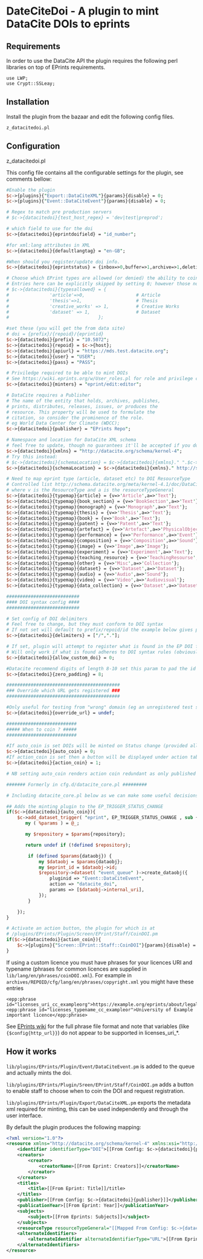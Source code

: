 DateCiteDoi - A plugin to mint DataCite DOIs to eprints
========================================================

Requirements
-------------

In order to use the DataCite API the plugin requires the following perl libraries on top of EPrints requirements.

```
use LWP;
use Crypt::SSLeay;
```

Installation
-------------

Install the plugin from the bazaar and edit the following config files.

```
z_datacitedoi.pl
```

Configuration 
-------------

z_datacitedoi.pl

This config file contains all the configurable settings for the plugin, see comments bellow:

```perl
#Enable the plugin
$c->{plugins}{"Export::DataCiteXML"}{params}{disable} = 0;
$c->{plugins}{"Event::DataCiteEvent"}{params}{disable} = 0;

# Regex to match pre production servers
# $c->{datacitedoi}{test_host_regex} = 'dev|test|preprod';

# which field to use for the doi
$c->{datacitedoi}{eprintdoifield} = "id_number";

#for xml:lang attributes in XML
$c->{datacitedoi}{defaultlangtag} = "en-GB";

#When should you register/update doi info.
$c->{datacitedoi}{eprintstatus} = {inbox=>0,buffer=>1,archive=>1,deletion=>0};

# Choose which EPrint types are allowed (or denied) the ability to coin DOIs. Keys must be lower case and be eprints *types* not *type_names*.
# Entries here can be explicitly skipped by setting 0; however those not listed with a 1 are not given a Coin DOI button by default.
# $c->{datacitedoi}{typesallowed} = {
# 				'article'=>0,                   # Article
# 				'thesis'=>1,                    # Thesis
# 				'creative_works' => 1,          # Creative Works
# 				'dataset' => 1,                 # Dataset
#                                 };

#set these (you will get the from data site)
# doi = {prefix}/{repoid}/{eprintid}
$c->{datacitedoi}{prefix} = "10.5072";
$c->{datacitedoi}{repoid} = $c->{host};
$c->{datacitedoi}{apiurl} = "https://mds.test.datacite.org";
$c->{datacitedoi}{user} = "USER";
$c->{datacitedoi}{pass} = "PASS";

# Priviledge required to be able to mint DOIs
# See https://wiki.eprints.org/w/User_roles.pl for role and privilege configuration
$c->{datacitedoi}{minters} = "eprint/edit:editor";

# DataCite requires a Publisher
# The name of the entity that holds, archives, publishes,
# prints, distributes, releases, issues, or produces the
# resource. This property will be used to formulate the
# citation, so consider the prominence of the role.
# eg World Data Center for Climate (WDCC);
$c->{datacitedoi}{publisher} = "EPrints Repo";

# Namespace and location for DataCite XML schema
# feel free to update, though no guarantees it'll be accepted if you do
$c->{datacitedoi}{xmlns} = "http://datacite.org/schema/kernel-4";
# Try this instead:
# $c->{datacitedoi}{schemaLocation} = $c->{datacitedoi}{xmlns}." ".$c->{datacitedoi}{xmlns}."/metadata.xsd";
$c->{datacitedoi}{schemaLocation} = $c->{datacitedoi}{xmlns}." http://schema.datacite.org/meta/kernel-4/metadata.xsd";

# Need to map eprint type (article, dataset etc) to DOI ResourceType
# Controlled list http://schema.datacite.org/meta/kernel-4.1/doc/DataCite-MetadataKernel_v4.1.pdf
# where v is the ResourceType and a is the resourceTypeGeneral
$c->{datacitedoi}{typemap}{article} = {v=>'Article',a=>'Text'};
$c->{datacitedoi}{typemap}{book_section} = {v=>'BookSection',a=>'Text'};
$c->{datacitedoi}{typemap}{monograph} = {v=>'Monograph',a=>'Text'};
$c->{datacitedoi}{typemap}{thesis} = {v=>'Thesis',a=>'Text'};
$c->{datacitedoi}{typemap}{book} = {v=>'Book',a=>'Text'};
$c->{datacitedoi}{typemap}{patent} = {v=>'Patent',a=>'Text'};
$c->{datacitedoi}{typemap}{artefact} = {v=>'Artefact',a=>'PhysicalObject'};
$c->{datacitedoi}{typemap}{performance} = {v=>'Performance',a=>'Event'};
$c->{datacitedoi}{typemap}{composition} = {v=>'Composition',a=>'Sound'};
$c->{datacitedoi}{typemap}{image} = {v=>'Image',a=>'Image'};
$c->{datacitedoi}{typemap}{experiment} = {v=>'Experiment',a=>'Text'};
$c->{datacitedoi}{typemap}{teaching_resource} = {v=>'TeachingResourse',a=>'InteractiveResource'};
$c->{datacitedoi}{typemap}{other} = {v=>'Misc',a=>'Collection'};
$c->{datacitedoi}{typemap}{dataset} = {v=>'Dataset',a=>'Dataset'};
$c->{datacitedoi}{typemap}{audio} = {v=>'Audio',a=>'Sound'};
$c->{datacitedoi}{typemap}{video} = {v=>'Video',a=>'Audiovisual'};
$c->{datacitedoi}{typemap}{data_collection} = {v=>'Dataset',a=>'Dataset'};

###########################
#### DOI syntax config ####
###########################

# Set config of DOI delimiters
# Feel free to change, but they must conform to DOI syntax
# If not set will default to prefix/repoid/id the example below gives prefix/repoid.id
$c->{datacitedoi}{delimiters} = ["/","."];

# If set, plugin will attempt to register what is found in the EP DOI field ($c->{datacitedoi}{eprintdoifield})
# Will only work if what is found adheres to DOI syntax rules (obviously)
$c->{datacitedoi}{allow_custom_doi} = 0;

#Datacite recommend digits of length 8-10 set this param to pad the id to required length
$c->{datacitedoi}{zero_padding} = 8;

##########################################
### Override which URL gets registered ###
##########################################

#Only useful for testing from "wrong" domain (eg an unregistered test server) should be undef for normal operation
$c->{datacitedoi}{override_url} = undef;

##########################
##### When to coin ? #####
##########################

#If auto_coin is set DOIs will be minted on Status change (provided all else is well)
$c->{datacitedoi}{auto_coin} = 0;
#If action_coin is set then a button will be displayed under action tab (for staff) to mint DOIs on an adhoc basis
$c->{datacitedoi}{action_coin} = 1;

# NB setting auto_coin renders action coin redundant as only published items can be registered

####### Formerly in cfg.d/datacite_core.pl #########

# Including datacite_core.pl below as we can make some useful decisions based on the above config.

## Adds the minting plugin to the EP_TRIGGER_STATUS_CHANGE
if($c->{datacitedoi}{auto_coin}){
	$c->add_dataset_trigger( "eprint", EP_TRIGGER_STATUS_CHANGE , sub {
       my ( %params ) = @_;

       my $repository = $params{repository};

       return undef if (!defined $repository);

		if (defined $params{dataobj}) {
			my $dataobj = $params{dataobj};
			my $eprint_id = $dataobj->id;
			$repository->dataset( "event_queue" )->create_dataobj({
				pluginid => "Event::DataCiteEvent",
				action => "datacite_doi",
				params => [$dataobj->internal_uri],
			});
     	}

	});
}

# Activate an action button, the plugin for which is at
# /plugins/EPrints/Plugin/Screen/EPrint/Staff/CoinDOI.pm
if($c->{datacitedoi}{action_coin}){
 	$c->{plugins}{"Screen::EPrint::Staff::CoinDOI"}{params}{disable} = 0;
}

```


If using a custom licence you must have phrases for your licences URI and typename (phrases for common licences are supplied in ``lib/lang/en/phrases/coinDOI.xml``). For example in ``archives/REPOID/cfg/lang/en/phrases/copyright.xml`` you might have these entries

```
<epp:phrase id="licenses_uri_cc_exampleorg">https://example.org/eprints/about/legal/</epp:phrase>
<epp:phrase id="licenses_typename_cc_exampleor">University of Example important licence</epp:phrase>

```

See [EPrints wiki](https://wiki.eprints.org/w/Phrase_Format) for the full phrase file format and note that variables (like ``{$config{http_url}}``) do not appear to be supported in licenses_uri_*.


How it works
-------------

``lib/plugins/EPrints/Plugin/Event/DataCiteEvent.pm`` is added to the queue and actually mints the doi.

``lib/plugins/EPrints/Plugin/Sreen/EPrint/Staff/CoinDOI.pm`` adds a button to enable staff to choose when to coin the DOI and request registration.

``lib/plugins/EPrints/Plugin/Export/DataCiteXML.pm`` exports the metadata xml required for minting, this can be used independently and through the user interface. 

By default the plugin produces the following mapping:
```xml
<?xml version="1.0"?>
<resource xmlns="http://datacite.org/schema/kernel-4" xmlns:xsi="http://www.w3.org/2001/XMLSchema-instance" xsi:schemaLocation="http://datacite.org/schema/kernel-4 http://schema.datacite.org/meta/kernel-4/metadata.xsd">
	<identifier identifierType="DOI">[[From Config: $c->{datacitedoi}{prefix}/$c->{datacitedoi}{repoid]]/{{Eprintid}}</identifier>
	<creators>
		<creator>
			<creatorName>[[From Eprint: Creators]]</creatorName>
		</creator>
	</creators>
	<titles>
		<title>[[From Eprint: Title]]/title>
	</titles>
	<publisher>[[From Config: $c->{datacitedoi}{publisher}]]</publisher>
	<publicationYear>[[From Eprint: Year]]</publicationYear>
	<subjects>
		<subject>[[From Eprints: Subjects]]</subject>
	</subjects>
	<resourceType resourceTypeGeneral="[[Mapped From Config: $c->{datacitedoi}{typemap}]]">[[Mapped From Config: $c->{datacitedoi}{typemap}]]</resourceType>
	<alternateIdentifiers>
		<alternateIdentifier alternateIdentifierType="URL">[[From Eprints: Subjects]]</alternateIdentifier>
	</alternateIdentifiers>
</resource>
```

